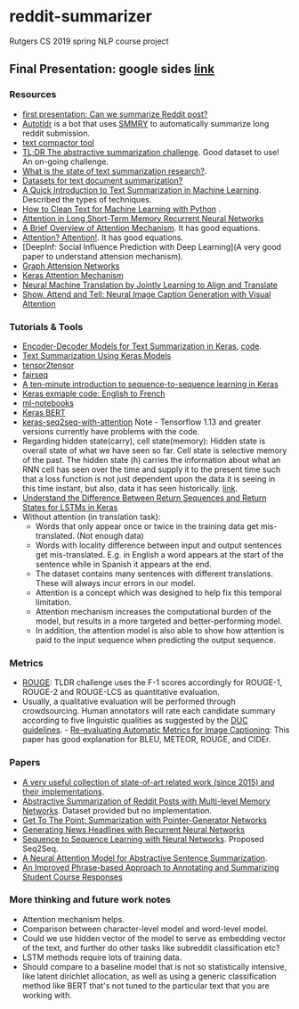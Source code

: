 # reddit-summarizer
Rutgers CS 2019 spring NLP course project
<!---
Google Folder: https://drive.google.com/drive/folders/1X9Z8pT9eW3bUdGQT7OO14Oqd5a2_kjgU?usp=sharing
--->
  
## Final Presentation: google sides [link](https://docs.google.com/presentation/d/1G_7menqhi7S85ShZDGjWppuFmY8TWyW9-CWyI5zE1ts/edit?usp=sharing)   
    
### Resources  
- [first presentation: Can we summarize Reddit post?](https://docs.google.com/presentation/d/1z4J6HMYFLQaS3g8zjvqCV3cazFWsUV9EiI55oUluVKE/edit?usp=sharing)   
- [Autotldr](https://www.reddit.com/r/autotldr/comments/31b9fm/faq_autotldr_bot/) is a bot that uses [SMMRY](https://smmry.com/about) to automatically summarize long reddit submission.   
- [text compactor tool](https://www.textcompactor.com/)    
- [TL;DR The abstractive summarization challenge](https://www.reddit.com/r/MachineLearning/comments/a6erpw/project_the_tldr_challenge/). Good dataset to use! An on-going challenge.   
- [What is the state of text summarization research?](https://www.reddit.com/r/LanguageTechnology/comments/94m0kw/what_is_the_state_of_text_summarization_research/).  
- [Datasets for text document summarization?](https://www.reddit.com/r/MachineLearning/comments/48wqey/datasets_for_text_document_summarization/)   
- [A Quick Introduction to Text Summarization in Machine Learning](https://towardsdatascience.com/a-quick-introduction-to-text-summarization-in-machine-learning-3d27ccf18a9f). Described the types of techniques.    
- [How to Clean Text for Machine Learning with Python](https://machinelearningmastery.com/clean-text-machine-learning-python/) .   
- [Attention in Long Short-Term Memory Recurrent Neural Networks](https://machinelearningmastery.com/attention-long-short-term-memory-recurrent-neural-networks/)   
- [A Brief Overview of Attention Mechanism](https://medium.com/syncedreview/a-brief-overview-of-attention-mechanism-13c578ba9129). It has good equations.    
- [Attention? Attention!](https://lilianweng.github.io/lil-log/2018/06/24/attention-attention.html). It has good equations.  
- [DeepInf: Social Influence Prediction with Deep Learning](A very good paper to understand attension mechanism).  
- [Graph Attension Networks](https://arxiv.org/pdf/1807.05560.pdf)   
- [Keras Attention Mechanism](https://github.com/philipperemy/keras-attention-mechanism)   
- [Neural Machine Translation by Jointly Learning to Align and Translate](https://arxiv.org/abs/1409.0473)   
- [Show, Attend and Tell: Neural Image Caption Generation with Visual Attention](https://arxiv.org/abs/1502.03044)   

### Tutorials & Tools
- [Encoder-Decoder Models for Text Summarization in Keras](https://machinelearningmastery.com/encoder-decoder-models-text-summarization-keras/), [code](https://github.com/chen0040/keras-text-summarization).    
- [Text Summarization Using Keras Models](https://hackernoon.com/text-summarization-using-keras-models-366b002408d9)     
- [tensor2tensor](https://github.com/tensorflow/tensor2tensor)    
- [fairseq](https://github.com/pytorch/fairseq)    
- [A ten-minute introduction to sequence-to-sequence learning in Keras](https://blog.keras.io/a-ten-minute-introduction-to-sequence-to-sequence-learning-in-keras.html)   
- [Keras exmaple code: English to French](https://github.com/keras-team/keras/blob/master/examples/lstm_seq2seq.py)    
- [ml-notebooks](https://github.com/neonbjb/ml-notebooks/blob/master/keras-seq2seq-with-attention/keras_translate_notebook.ipynb)  
- [Keras BERT](https://pypi.org/project/keras-bert/)   
- [keras-seq2seq-with-attention](https://github.com/neonbjb/ml-notebooks/tree/master/keras-seq2seq-with-attention) Note - Tensorflow 1.13 and greater versions currently have problems with the code.  
- Regarding hidden state(carry), cell state(memory): Hidden state is overall state of what we have seen so far. Cell state is selective memory of the past. The hidden state (h) carries the information about what an RNN cell has seen over the time and supply it to the present time such that a loss function is not just dependent upon the data it is seeing in this time instant, but also, data it has seen historically. [link](https://www.quora.com/How-is-the-hidden-state-h-different-from-the-memory-c-in-an-LSTM-cell).   
- [Understand the Difference Between Return Sequences and Return States for LSTMs in Keras](https://machinelearningmastery.com/return-sequences-and-return-states-for-lstms-in-keras/)  
- Without attention (in translation task):
    -  Words that only appear once or twice in the training data get mis-translated. (Not enough data)
    -  Words with locality difference between input and output sentences get mis-translated. E.g. in English a word appears at the start of the sentence while in Spanish it appears at the end.
    -  The dataset contains many sentences with different translations. These will always incur errors in our model.
    -  Attention is a concept which was designed to help fix this temporal limitation. 
    -  Attention mechanism increases the computational burden of the model, but results in a more targeted and better-performing model.
    -  In addition, the attention model is also able to show how attention is paid to the input sequence when predicting the output sequence.    
        
### Metrics   
- [ROUGE](https://en.wikipedia.org/wiki/ROUGE_(metric)): TLDR challenge uses the F-1 scores accordingly for ROUGE-1, ROUGE-2 and ROUGE-LCS as quantitative evaluation.   
- Usually, a qualitative evaluation will be performed through crowdsourcing. Human annotators will rate each candidate summary according to five linguistic qualities as suggested by the [DUC guidelines](https://duc.nist.gov/pubs/2006papers/duc2006.pdf). - [Re-evaluating Automatic Metrics for Image Captioning](https://aclweb.org/anthology/E17-1019): This paper has good explanation for BLEU, METEOR, ROUGE, and CIDEr.     
   
### Papers   
- [A very useful collection of state-of-art related work (since 2015) and their implementations](https://tldr.webis.de/tldr-web/soa.html).
- [Abstractive Summarization of Reddit Posts with Multi-level Memory Networks](https://github.com/ctr4si/MMN). Dataset provided but no implementation.      
- [Get To The Point: Summarization with Pointer-Generator Networks](https://arxiv.org/pdf/1704.04368.pdf)  
- [Generating News Headlines with Recurrent Neural Networks](https://arxiv.org/abs/1512.01712)    
- [Sequence to Sequence Learning with Neural Networks](https://papers.nips.cc/paper/5346-sequence-to-sequence-learning-with-neural-networks.pdf). Proposed Seq2Seq.
- [A Neural Attention Model for Abstractive Sentence Summarization](https://arxiv.org/abs/1509.00685).  
- [An Improved Phrase-based Approach to Annotating and Summarizing Student Course Responses](http://aclweb.org/anthology/C16-1006)  
   
### More thinking and future work notes
- Attention mechanism helps.   
- Comparison between character-level model and word-level model.    
- Could we use hidden vector of the model to serve as embedding vector of the text, and further do other tasks like subreddit classification etc?    
- LSTM methods require lots of training data. 
- Should compare to a baseline model that is not so statistically intensive, like latent dirichlet allocation, as well as using a generic classification method like BERT that's not tuned to the particular text that you are working with.  
